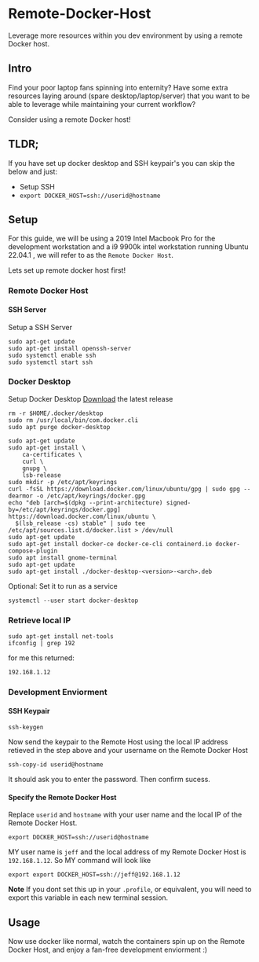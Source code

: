 # Remote-Docker-Host
Leverage more resources within you dev environment by using a remote Docker host.

## Intro

Find your poor laptop fans spinning into enternity? Have some extra resources laying around (spare desktop/laptop/server) that you want to be able to leverage while maintaining your current workflow? 

Consider using a remote Docker host!

## TLDR;

If you have set up docker desktop and SSH keypair's you can skip the below and just:
* Setup SSH 
* `export DOCKER_HOST=ssh://userid@hostname`


## Setup 
For this guide, we will be using a 2019 Intel Macbook Pro for the development workstation and a i9 9900k intel workstation running Ubuntu 22.04.1 , we will refer to as the `Remote Docker Host`. 

Lets set up remote docker host first!

### Remote Docker Host 

#### SSH Server

Setup a SSH Server 

```
sudo apt-get update
sudo apt-get install openssh-server
sudo systemctl enable ssh
sudo systemctl start ssh
```

### Docker Desktop

Setup Docker Desktop
[Download](https://desktop.docker.com/linux/main/amd64/docker-desktop-4.11.0-amd64.deb?utm_source=docker&utm_medium=webreferral&utm_campaign=docs-driven-download-linux-amd64) the latest release 

```
rm -r $HOME/.docker/desktop
sudo rm /usr/local/bin/com.docker.cli
sudo apt purge docker-desktop

sudo apt-get update
sudo apt-get install \
    ca-certificates \
    curl \
    gnupg \
    lsb-release
sudo mkdir -p /etc/apt/keyrings
curl -fsSL https://download.docker.com/linux/ubuntu/gpg | sudo gpg --dearmor -o /etc/apt/keyrings/docker.gpg
echo "deb [arch=$(dpkg --print-architecture) signed-by=/etc/apt/keyrings/docker.gpg] https://download.docker.com/linux/ubuntu \
  $(lsb_release -cs) stable" | sudo tee /etc/apt/sources.list.d/docker.list > /dev/null
sudo apt-get update
sudo apt-get install docker-ce docker-ce-cli containerd.io docker-compose-plugin
sudo apt install gnome-terminal
sudo apt-get update
sudo apt-get install ./docker-desktop-<version>-<arch>.deb
```

Optional: Set it to run as a service
```
systemctl --user start docker-desktop
```

### Retrieve local IP 

```
sudo apt-get install net-tools
ifconfig | grep 192
```

for me this returned:
```
192.168.1.12
```

### Development Enviorment

#### SSH Keypair

```
ssh-keygen
```

Now send the keypair to the Remote Host using the local IP address retieved in the step above and your username on the Remote Docker Host
```
ssh-copy-id userid@hostname
```

It should ask you to enter the password. Then confirm sucess. 

#### Specify the Remote Docker Host

Replace `userid` and `hostname` with your user name and the local IP of the Remote Docker Host. 

```
export DOCKER_HOST=ssh://userid@hostname
```

MY user name is `jeff` and the local address of my Remote Docker Host is `192.168.1.12`. So MY command will look like
```
export export DOCKER_HOST=ssh://jeff@192.168.1.12
```

**Note** If you dont set this up in your `.profile`, or equivalent, you will need to export this variable in each new terminal session.

## Usage

Now use docker like normal, watch the containers spin up on the Remote Docker Host, and enjoy a fan-free development enviorment :) 


